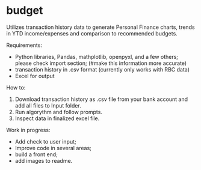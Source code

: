 # budget
Utilizes transaction history data to generate Personal Finance charts, trends in YTD income/expenses and comparison to recommended budgets.

Requirements:
- Python libraries, Pandas, mathplotlib, openpyxl, and a few others; please check import section; (#make this information more accurate)
- transaction history in .csv format (currently only works with RBC data)
- Excel for output

How to:
1. Download transaction history as .csv file from your bank account and add all files to Input folder.
2. Run algorythm and follow prompts.
3. Inspect data in finalized excel file.

Work in progress:
- Add check to user input;
- Improve code in several areas;
- build a front end;
- add images to readme.
